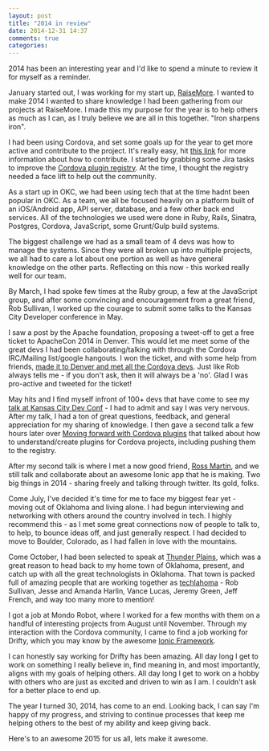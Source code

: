 ```yaml
---
layout: post
title: "2014 in review"
date: 2014-12-31 14:37
comments: true
categories:
---
```


2014 has been an interesting year and I'd like to spend a minute to review it for myself as a reminder.

January started out, I was working for my start up, [RaiseMore](http://raisemore.com). I wanted to make 2014 I wanted to share knowledge I had been gathering from our projects at RaiseMore. I made this my purpose for the year is to help others as much as I can, as I truly believe we are all in this together. "Iron sharpens iron".

I had been using Cordova, and set some goals up for the year to get more active and contribute to the project. It's really easy, hit [this link](http://wiki.apache.org/cordova/ContributorWorkflow) for more information about how to contribute. I started by grabbing some Jira tasks to improve the [Cordova plugin registry](http://plugins.cordova.io). At the time, I thought the registry needed a face lift to help out the community.

As a start up in OKC, we had been using tech that at the time hadnt been popular in OKC. As a team, we all be focused heavily on a platform built of an iOS/Android app, API server, database, and a few other back end services. All of the technologies we used were done in Ruby, Rails, Sinatra, Postgres, Cordova, JavaScript, some Grunt/Gulp build systems.

The biggest challenge we had as a small team of 4 devs was how to manage the systems. Since they were all broken up into multiple projects, we all had to care a lot about one portion as well as have general knowledge on the other parts. Reflecting on this now - this worked really well for our team.

By March, I had spoke few times at the Ruby group, a few at the JavaScript group, and after some convincing and encouragement from a great friend, Rob Sullivan, I worked up the courage to submit some talks to the Kansas City Developer conference in May.

I saw a post by the Apache foundation, proposing a tweet-off to get a free ticket to ApacheCon 2014 in Denver. This would let me meet some of the great devs I had been collaborating/talking with through the Cordova IRC/Mailing list/google hangouts. I won the ticket, and with some help from friends, [made it to Denver and met all the Cordova devs](http://jbavari.github.io/blog/2014/04/14/apachecon-2014/). Just like Rob always tells me - if you don't ask, then it will always be a 'no'. Glad I was pro-active and tweeted for the ticket!

May hits and I find myself infront of 100+ devs that have come to see my [talk at Kansas City Dev Conf](http://jbavari.github.io/blog/2014/05/16/kcdc-javascript-build-system-showdown/) - I had to admit and say I was very nervous. After my talk, I had a ton of great questions, feedback, and general appreciation for my sharing of knowledge. I then gave a second talk a few hours later over [Moving forward with Cordova plugins](http://jbavari.github.io/blog/2014/05/17/moving-forward-with-phonegap-slash-cordova-plugins/) that talked about how to understand/create plugins for Cordova projects, including pushing them to the registry.

After my second talk is where I met a now good friend, [Ross Martin](https://twitter.com/MountainDoofus), and we still talk and collaborate about an awesome Ionic app that he is making. Two big things in 2014 - sharing freely and talking through twitter. Its gold, folks.

Come July, I've decided it's time for me to face my biggest fear yet - moving out of Oklahoma and living alone. I had begun interviewing and networking with others around the country involved in tech. I highly recommend this - as I met some great connections now of people to talk to, to help, to bounce ideas off, and just generally respect. I had decided to move to Boulder, Colorado, as I had fallen in love with the mountains.

Come October, I had been selected to speak at [Thunder Plains](http://thunderplainsconf.com/), which was a great reason to head back to my home town of Oklahoma, present, and catch up with all the great technologists in Oklahoma. That town is packed full of amazing people that are working together as [techlahoma](http://techlahoma.org/) - Rob Sullivan, Jesse and Amanda Harlin, Vance Lucas, Jeremy Green, Jeff French, and way too many more to mention!

I got a job at Mondo Robot, where I worked for a few months with them on a handful of interesting projects from August until November. Through my interaction with the Cordova community, I came to find a job working for Drifty, which you may know by the awesome [Ionic Framework](http://ionicframework.com).

I can honestly say working for Drifty has been amazing. All day long I get to work on something I really believe in, find meaning in, and most importantly, aligns with my goals of helping others. All day long I get to work on a hobby with others who are just as excited and driven to win as I am. I couldn't ask for a better place to end up.

The year I turned 30, 2014, has come to an end. Looking back, I can say I'm happy of my progress, and striving to continue processes that keep me helping others to the best of my ability and keep giving back.

Here's to an awesome 2015 for us all, lets make it awesome.

